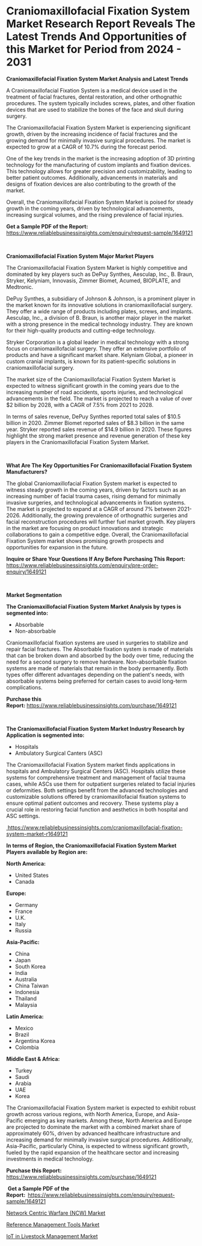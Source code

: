 <p><h1>Craniomaxillofacial Fixation System Market Research Report Reveals The Latest Trends And Opportunities of this Market for Period from 2024 - 2031</h1></p><p><strong>Craniomaxillofacial Fixation System Market Analysis and Latest Trends</strong></p>
<p><p>A Craniomaxillofacial Fixation System is a medical device used in the treatment of facial fractures, dental restoration, and other orthognathic procedures. The system typically includes screws, plates, and other fixation devices that are used to stabilize the bones of the face and skull during surgery.</p><p>The Craniomaxillofacial Fixation System Market is experiencing significant growth, driven by the increasing incidence of facial fractures and the growing demand for minimally invasive surgical procedures. The market is expected to grow at a CAGR of 10.7% during the forecast period.</p><p>One of the key trends in the market is the increasing adoption of 3D printing technology for the manufacturing of custom implants and fixation devices. This technology allows for greater precision and customizability, leading to better patient outcomes. Additionally, advancements in materials and designs of fixation devices are also contributing to the growth of the market.</p><p>Overall, the Craniomaxillofacial Fixation System Market is poised for steady growth in the coming years, driven by technological advancements, increasing surgical volumes, and the rising prevalence of facial injuries.</p></p>
<p><strong>Get a Sample PDF of the Report:&nbsp;</strong> <a href="https://www.reliablebusinessinsights.com/enquiry/request-sample/1649121">https://www.reliablebusinessinsights.com/enquiry/request-sample/1649121</a></p>
<p>&nbsp;</p>
<p><strong>Craniomaxillofacial Fixation System Major Market Players</strong></p>
<p><p>The Craniomaxillofacial Fixation System Market is highly competitive and dominated by key players such as DePuy Synthes, Aesculap, Inc., B. Braun, Stryker, Kelyniam, Innovasis, Zimmer Biomet, Acumed, BIOPLATE, and Medtronic. </p><p>DePuy Synthes, a subsidiary of Johnson & Johnson, is a prominent player in the market known for its innovative solutions in craniomaxillofacial surgery. They offer a wide range of products including plates, screws, and implants. Aesculap, Inc., a division of B. Braun, is another major player in the market with a strong presence in the medical technology industry. They are known for their high-quality products and cutting-edge technology.</p><p>Stryker Corporation is a global leader in medical technology with a strong focus on craniomaxillofacial surgery. They offer an extensive portfolio of products and have a significant market share. Kelyniam Global, a pioneer in custom cranial implants, is known for its patient-specific solutions in craniomaxillofacial surgery.</p><p>The market size of the Craniomaxillofacial Fixation System Market is expected to witness significant growth in the coming years due to the increasing number of road accidents, sports injuries, and technological advancements in the field. The market is projected to reach a value of over $2 billion by 2028, with a CAGR of 7.5% from 2021 to 2028.</p><p>In terms of sales revenue, DePuy Synthes reported total sales of $10.5 billion in 2020. Zimmer Biomet reported sales of $8.3 billion in the same year. Stryker reported sales revenue of $14.9 billion in 2020. These figures highlight the strong market presence and revenue generation of these key players in the Craniomaxillofacial Fixation System Market.</p></p>
<p>&nbsp;</p>
<p><strong>What Are The Key Opportunities For Craniomaxillofacial Fixation System Manufacturers?</strong></p>
<p><p>The global Craniomaxillofacial Fixation System market is expected to witness steady growth in the coming years, driven by factors such as an increasing number of facial trauma cases, rising demand for minimally invasive surgeries, and technological advancements in fixation systems. The market is projected to expand at a CAGR of around 7% between 2021-2026. Additionally, the growing prevalence of orthognathic surgeries and facial reconstruction procedures will further fuel market growth. Key players in the market are focusing on product innovations and strategic collaborations to gain a competitive edge. Overall, the Craniomaxillofacial Fixation System market shows promising growth prospects and opportunities for expansion in the future.</p></p>
<p><strong>Inquire or Share Your Questions If Any Before Purchasing This Report:</strong> <a href="https://www.reliablebusinessinsights.com/enquiry/pre-order-enquiry/1649121">https://www.reliablebusinessinsights.com/enquiry/pre-order-enquiry/1649121</a></p>
<p>&nbsp;</p>
<p><strong>Market Segmentation</strong></p>
<p><strong>The Craniomaxillofacial Fixation System Market Analysis by types is segmented into:</strong></p>
<p><ul><li>Absorbable</li><li>Non-absorbable</li></ul></p>
<p><p>Craniomaxillofacial fixation systems are used in surgeries to stabilize and repair facial fractures. The Absorbable fixation system is made of materials that can be broken down and absorbed by the body over time, reducing the need for a second surgery to remove hardware. Non-absorbable fixation systems are made of materials that remain in the body permanently. Both types offer different advantages depending on the patient's needs, with absorbable systems being preferred for certain cases to avoid long-term complications.</p></p>
<p><strong>Purchase this Report:&nbsp;</strong><a href="https://www.reliablebusinessinsights.com/purchase/1649121">https://www.reliablebusinessinsights.com/purchase/1649121</a></p>
<p>&nbsp;</p>
<p><strong>The Craniomaxillofacial Fixation System Market Industry Research by Application is segmented into:</strong></p>
<p><ul><li>Hospitals</li><li>Ambulatory Surgical Canters (ASC)</li></ul></p>
<p><p>The Craniomaxillofacial Fixation System market finds applications in hospitals and Ambulatory Surgical Centers (ASC). Hospitals utilize these systems for comprehensive treatment and management of facial trauma cases, while ASCs use them for outpatient surgeries related to facial injuries or deformities. Both settings benefit from the advanced technologies and customizable solutions offered by craniomaxillofacial fixation systems to ensure optimal patient outcomes and recovery. These systems play a crucial role in restoring facial function and aesthetics in both hospital and ASC settings.</p></p>
<p><a href="https://www.reliablebusinessinsights.com/craniomaxillofacial-fixation-system-market-r1649121">&nbsp;https://www.reliablebusinessinsights.com/craniomaxillofacial-fixation-system-market-r1649121</a></p>
<p><strong>In terms of Region, the Craniomaxillofacial Fixation System Market Players available by Region are:</strong></p>
<p>
    <p> <strong> North America: </strong>
        <ul>
            <li>United States</li>
            <li>Canada</li>
        </ul>
        </p> 
    <p> <strong> Europe: </strong>
        <ul>
            <li>Germany</li>
            <li>France</li>
            <li>U.K.</li>
            <li>Italy</li>
            <li>Russia</li>
        </ul>
        </p> 
    <p> <strong> Asia-Pacific: </strong>
        <ul>
            <li>China</li>
            <li>Japan</li>
            <li>South Korea</li>
            <li>India</li>
            <li>Australia</li>
            <li>China Taiwan</li>
            <li>Indonesia</li>
            <li>Thailand</li>
            <li>Malaysia</li>
        </ul>
        </p> 
    <p> <strong> Latin America: </strong>
        <ul>
            <li>Mexico</li>
            <li>Brazil</li>
            <li>Argentina Korea</li>
            <li>Colombia</li>
        </ul>
        </p> 
    <p> <strong> Middle East & Africa: </strong>
        <ul>
            <li>Turkey</li>
            <li>Saudi</li>
            <li>Arabia</li>
            <li>UAE</li>
            <li>Korea</li>
        </ul>
    </p>
    </p>
<p><p>The Craniomaxillofacial Fixation System market is expected to exhibit robust growth across various regions, with North America, Europe, and Asia-Pacific emerging as key markets. Among these, North America and Europe are projected to dominate the market with a combined market share of approximately 60%, driven by advanced healthcare infrastructure and increasing demand for minimally invasive surgical procedures. Additionally, Asia-Pacific, particularly China, is expected to witness significant growth, fueled by the rapid expansion of the healthcare sector and increasing investments in medical technology.</p></p>
<p><strong>Purchase this Report: </strong><a href="https://www.reliablebusinessinsights.com/purchase/1649121">https://www.reliablebusinessinsights.com/purchase/1649121</a></p>
<p>&nbsp;<strong>Get a Sample PDF of the Report:&nbsp;&nbsp;</strong><a href="https://www.reliablebusinessinsights.com/enquiry/request-sample/1649121">https://www.reliablebusinessinsights.com/enquiry/request-sample/1649121</a></p>
<p><strong></strong></p>
<p><p><a href="https://medium.com/@amandaexton567/network-centric-warfare-ncw-market-global-market-insights-and-sales-trends-2024-to-2031-4346c9f97a06">Network Centric Warfare (NCW) Market</a></p><p><a href="https://medium.com/@bradleyills65767/global-reference-management-tools-market-by-product-type-by-application-by-region-and-companies-2ad2ad08741e">Reference Management Tools Market</a></p><p><a href="https://medium.com/@diegomoen/evaluating-global-iot-in-livestock-management-market-trends-and-growth-opportunities-by-region-d8719be8ae74">IoT in Livestock Management Market</a></p></p>